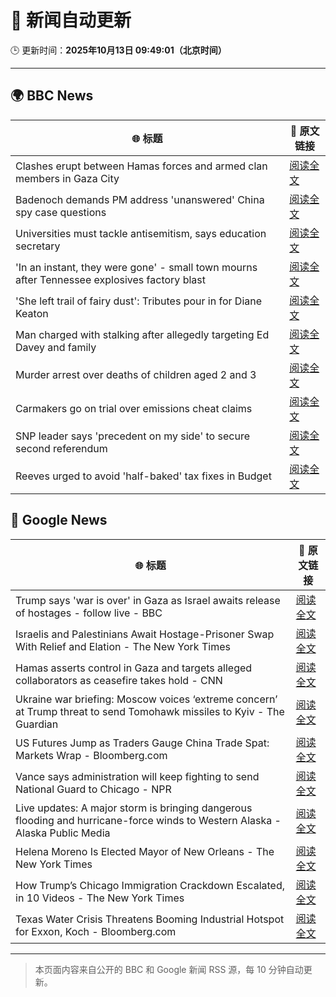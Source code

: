 # 🧠 新闻自动更新

🕒 更新时间：**2025年10月13日 09:49:01（北京时间）**

---

## 🌍 BBC News

| 🌐 标题 | 🔗 原文链接 |
|--------|-------------|
| Clashes erupt between Hamas forces and armed clan members in Gaza City | [阅读全文](https://www.bbc.com/news/articles/cg5e551j593o?at_medium=RSS&at_campaign=rss) |
| Badenoch demands PM address 'unanswered' China spy case questions | [阅读全文](https://www.bbc.com/news/articles/cg424d712q7o?at_medium=RSS&at_campaign=rss) |
| Universities must tackle antisemitism, says education secretary | [阅读全文](https://www.bbc.com/news/articles/cly9y7gg6eqo?at_medium=RSS&at_campaign=rss) |
| 'In an instant, they were gone' - small town mourns after Tennessee explosives factory blast | [阅读全文](https://www.bbc.com/news/articles/cwy8y0rnw2eo?at_medium=RSS&at_campaign=rss) |
| 'She left trail of fairy dust': Tributes pour in for Diane Keaton | [阅读全文](https://www.bbc.com/news/articles/cr5q5rp4r64o?at_medium=RSS&at_campaign=rss) |
| Man charged with stalking after allegedly targeting Ed Davey and family | [阅读全文](https://www.bbc.com/news/articles/c77d702znm4o?at_medium=RSS&at_campaign=rss) |
| Murder arrest over deaths of children aged 2 and 3 | [阅读全文](https://www.bbc.com/news/articles/c78n8y3mlxko?at_medium=RSS&at_campaign=rss) |
| Carmakers go on trial over emissions cheat claims | [阅读全文](https://www.bbc.com/news/articles/cjr5epw8dweo?at_medium=RSS&at_campaign=rss) |
| SNP leader says 'precedent on my side' to secure second referendum | [阅读全文](https://www.bbc.com/news/articles/cg424dk03x9o?at_medium=RSS&at_campaign=rss) |
| Reeves urged to avoid 'half-baked' tax fixes in Budget | [阅读全文](https://www.bbc.com/news/articles/cx2n08n15w2o?at_medium=RSS&at_campaign=rss) |

## 📰 Google News

| 🌐 标题 | 🔗 原文链接 |
|--------|-------------|
| Trump says 'war is over' in Gaza as Israel awaits release of hostages - follow live - BBC | [阅读全文](https://news.google.com/rss/articles/CBMiVEFVX3lxTE9rTjdUSkdTck1KYWptSE13N1dHY3Vfd0FlYXJPdlJiWUs4d2ZyOFdPSFJDN0VySldsX2liZF9yLV9vVGVFLU9wcFpSRkNPSVhrNE02cQ?oc=5) |
| Israelis and Palestinians Await Hostage-Prisoner Swap With Relief and Elation - The New York Times | [阅读全文](https://news.google.com/rss/articles/CBMingFBVV95cUxOdldMVFkteVBTdWsyZl8tWFlwTUt6OWhZQlNtQUtBSzZCOE9pRWNIZlNWaFNUVkdDc1ZlT3JCWGhYNUdjV2ZEQ1IwYWdXa3RuWkVXZUVWb3paSGNDaXlxal82TWItLS05Uk9uYW1GZ2FMUmc4VnVzeGZ5NHdqeDFVdlREQ0RWZW84YUt0YjlZN3F1TDdUczZ1YTE2VlhCUQ?oc=5) |
| Hamas asserts control in Gaza and targets alleged collaborators as ceasefire takes hold - CNN | [阅读全文](https://news.google.com/rss/articles/CBMiekFVX3lxTE9sajdCM2VXVGhKTUN2UWtsZlMtN1NfWkJ1Tm11elVydUdCZkNJMk51aXY4ZkJneFFzQXhYRWxiMXRjOGdkWnFTVnZCeTkyTWhhMnkxZnZyTHRvN3JpSEM4Mkt4NFpkX0JCREpEY0l0ZDRWWmhiaGRUWnRB?oc=5) |
| Ukraine war briefing: Moscow voices ‘extreme concern’ at Trump threat to send Tomohawk missiles to Kyiv - The Guardian | [阅读全文](https://news.google.com/rss/articles/CBMi3wFBVV95cUxPVXVfVVJOeUh5S29CVzZsdWY5M01penU2dkkwbnV1UVFFYVpCN0NZSUNnamJ6NnlFT2gyMjNxM2owRTR1bmxVX2xJM21Lbmt3c1l5SUQxdmdTWEFyc0hxdGd4VWRUNGxwZ3BDcU5CTk43cWNEbWw1WVFDUWU4cXpuYy05TUgyeWFWNXk0a0c2SHMyNVpLY29UdTFpclhPLURzVERSX1F6d1ZMOXBoanVIZmZvVTcxd2JJTTJsZUdJcWJlZF9ZQ0pITERzWFFId3Q5UXZ3LU9Icm1IZW94WXBj?oc=5) |
| US Futures Jump as Traders Gauge China Trade Spat: Markets Wrap - Bloomberg.com | [阅读全文](https://news.google.com/rss/articles/CBMiswFBVV95cUxQMldBdnpxU2loV1gtaUU3R2g3cE54Zzd3LTdhdUpBZmZrZjhtTDlpbHVaYi02TW81QzZKNGFKc21sYk9oUEVHVWxVYy01SURFWUFGVWtGZ0xCSzFYcDA4Vjd5ZExGSUg3anNYclJRdW5tSDFabkFuUFVEU3B4NmdPandjUGdNRi1Oc0NsWlM3UHlqUlRJYWlKNmkxRW9QT2V6NHpkZm1rTWJNV3FPWXJEWkVQRQ?oc=5) |
| Vance says administration will keep fighting to send National Guard to Chicago - NPR | [阅读全文](https://news.google.com/rss/articles/CBMiqwFBVV95cUxON0R2d0VkNmFSeGRvc2lqb3ZBSlhQcU5ycU84NWM4SFBKV1RzNE5zUi1PVDA2M2piWVhoQ3Y4MXF2al9NQmpUYm5WSXBaaHF4RmFMNW9HMmJwcnp2bEpNM0dYTm1pUzB6YWlISnZxVGQyZms1OHhOYktoXzJyTUhOV2tpUlhac29WWFBSNVNPcmdHdVQ2d1ktT1NkM29tSGFXcThJWWI4bUppUmM?oc=5) |
| Live updates: A major storm is bringing dangerous flooding and hurricane-force winds to Western Alaska - Alaska Public Media | [阅读全文](https://news.google.com/rss/articles/CBMi7AFBVV95cUxOUVoxcTExbzlfT1NiZ2kzZjdtUE1ueHVIY2NTT1pwYk1YcGpCYW8waGg4NnhMbnNMS1BZUkwzSGhtaHlNOV9xZ1k0cEJiRWs4YTRMUHV4c29WSjRWU3h5UWJxR3ZwcmNJQV9tbzc1SlViWTNQSk9PYUNnLWhFbTZ6UHBJdDR4cDhlSXFST3BFRE9CQy1jc0FTdzM3d0pLVy1LaW8xR3MtV1FuRnJQT1FsSllRaUYtMnkybGlEQUVDdWp4MDl3N0hrckhwd1AtV0pFcnBuZmJQTC1TamZ5U2V5WHgzT0JlWmQ4R1ZOVg?oc=5) |
| Helena Moreno Is Elected Mayor of New Orleans - The New York Times | [阅读全文](https://news.google.com/rss/articles/CBMiigFBVV95cUxPeDluMm1JaDQ0Tnp4aFFkZmF6MURDckkzYnlCUzdhSGdUOUU3d0JadTl4bThoTWdIbERsZURrZU5aRGJpTk9EM2V3RlE4Z19RNHZJakZ0MVVLRkVsd1U3U05hVUw2SHd4SDZlZWZaQ3l4YjhNTDBDR0hMYVpSeWpaa19SYkdYanl6WFE?oc=5) |
| How Trump’s Chicago Immigration Crackdown Escalated, in 10 Videos - The New York Times | [阅读全文](https://news.google.com/rss/articles/CBMihgFBVV95cUxQX0xCNVN1clRKc1dxa29XQloxVk12NzZ1djhSVWVZN3M1TDN5andOV0kwOGdhUGdpeUVQai15OXNOTjl3ZjFsNVNKNFRGM092NzVyUWY1LVZlQmhZbEVDSjVvVUF2Z2ZzZmtOREVSN2g3V0FLb1BEZGFlYWZTR0xVZnJFWlY4Zw?oc=5) |
| Texas Water Crisis Threatens Booming Industrial Hotspot for Exxon, Koch - Bloomberg.com | [阅读全文](https://news.google.com/rss/articles/CBMivgFBVV95cUxOaVIwTjJ5MzhveGVIV1BYRUUzdDlHVEJNT2R4QU5aZF9TYmVTemF1aERlT3NDX1hvZUxqT0dMT1ZGWVdyMW54YzlEc1JMV2hvNUtOdVAwZmNkdkxOUzZvQ0dMWHhjNGx4ZVRHMVY2NlVBNEtORDFuQ3J5dlRjNFNzUjFmM1BaZGhIeTltWTZuUEp0MFNoWm9oQndGMDF1VDZYVTB2UVRReHhkZDR2TXU1QnVVYWVOUUtaWFdaYmdB?oc=5) |

---
> 本页面内容来自公开的 BBC 和 Google 新闻 RSS 源，每 10 分钟自动更新。